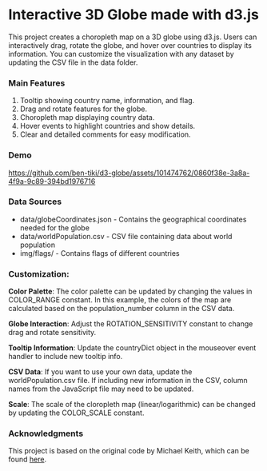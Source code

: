 # Interactive 3D Globe made with d3.js
This project creates a choropleth map on a 3D globe using d3.js. Users can interactively drag, rotate the globe, and hover over countries to display its information. You can customize the visualization with any dataset by updating the CSV file in the data folder.

### Main Features
1. Tooltip showing country name, information, and flag.
2. Drag and rotate features for the globe.
3. Choropleth map displaying country data.
4. Hover events to highlight countries and show details.
5. Clear and detailed comments for easy modification.

### Demo
https://github.com/ben-tiki/d3-globe/assets/101474762/0860f38e-3a8a-4f9a-9c89-394bd1976716

### Data Sources
 - data/globeCoordinates.json - Contains the geographical coordinates needed for the globe
 - data/worldPopulation.csv - CSV file containing data about world population
 - img/flags/ - Contains flags of different countries

### Customization:
**Color Palette**: The color palette can be updated by changing the values in COLOR_RANGE constant. In this example, the colors of the map are calculated based on the population_number column in the CSV data.

**Globe Interaction**: Adjust the ROTATION_SENSITIVITY constant to change drag and rotate sensitivity.

**Tooltip Information**: Update the countryDict object in the mouseover event handler to include new tooltip info.

**CSV Data**: If you want to use your own data, update the worldPopulation.csv file. If including new information in the CSV, column names from the JavaScript file may need to be updated.

**Scale**: The scale of the cloropleth map (linear/logarithmic) can be changed by updating the COLOR_SCALE constant.

### Acknowledgments
This project is based on the original code by Michael Keith, which can be found [here](https://observablehq.com/@michael-keith/draggable-globe-in-d3). 

